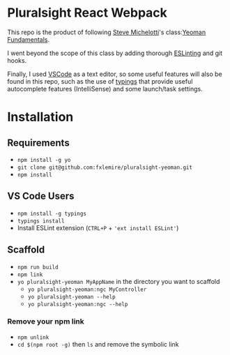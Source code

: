 Pluralsight React Webpack
=========================
This repo is the product of following [Steve Michelotti](http://app.pluralsight.com/author/steve-michelotti)'s class:[Yeoman Fundamentals](http://app.pluralsight.com/courses/yeoman-fundamentals).

I went beyond the scope of this class by adding thorough [ESLinting](http://eslint.org/) and git hooks.

Finally, I used [VSCode](https://code.visualstudio.com/) as a text editor, so some useful features will also be found in this repo, such as the use of [typings](https://github.com/typings)
that provide useful autocomplete features (IntelliSense) and some launch/task settings.

# Installation

## Requirements
* `npm install -g yo`
* `git clone git@github.com:fxlemire/pluralsight-yeoman.git`
* `npm install`

## VS Code Users
* `npm install -g typings`
* `typings install`
* Install ESLint extension (`CTRL+P` + `'ext install ESLint'`)

## Scaffold
* `npm run build`
* `npm link`
* `yo pluralsight-yeoman MyAppName` in the directory you want to scaffold
  * `yo pluralsight-yeoman:ngc MyController`
  * `yo pluralsight-yeoman --help`
  * `yo pluralsight-yeoman:ngc --help`

### Remove your npm link
* `npm unlink`
* `cd $(npm root -g)` then `ls` and remove the symbolic link